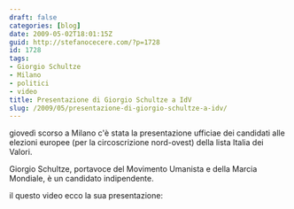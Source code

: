 ```yaml
---
draft: false
categories: [blog]
date: 2009-05-02T18:01:15Z
guid: http://stefanocecere.com/?p=1728
id: 1728
tags:
- Giorgio Schultze
- Milano
- politici
- video
title: Presentazione di Giorgio Schultze a IdV
slug: /2009/05/presentazione-di-giorgio-schultze-a-idv/
---
```


giovedì scorso a Milano c'è stata la presentazione ufficiae dei candidati alle elezioni europee (per la circoscrizione nord-ovest) della lista Italia dei Valori.

Giorgio Schultze, portavoce del Movimento Umanista e della Marcia Mondiale, è un candidato indipendente.

il questo video ecco la sua presentazione: